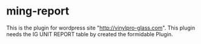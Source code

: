 # ming-report
This is the plugin for wordpress site "http://vinylpro-glass.com".
This plugin needs the IG UNIT REPORT table by created the formidable Plugin.
